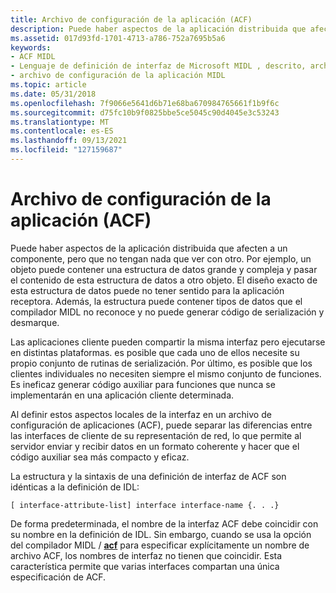 ```yaml
---
title: Archivo de configuración de la aplicación (ACF)
description: Puede haber aspectos de la aplicación distribuida que afecten a un componente, pero que no tengan nada que ver con otro.
ms.assetid: 017d93fd-1701-4713-a786-752a7695b5a6
keywords:
- ACF MIDL
- Lenguaje de definición de interfaz de Microsoft MIDL , descrito, archivo de configuración de la aplicación
- archivo de configuración de la aplicación MIDL
ms.topic: article
ms.date: 05/31/2018
ms.openlocfilehash: 7f9066e5641d6b71e68ba670984765661f1b9f6c
ms.sourcegitcommit: d75fc10b9f0825bbe5ce5045c90d4045e3c53243
ms.translationtype: MT
ms.contentlocale: es-ES
ms.lasthandoff: 09/13/2021
ms.locfileid: "127159687"
---
```

# <a name="application-configuration-file-acf"></a>Archivo de configuración de la aplicación (ACF)

Puede haber aspectos de la aplicación distribuida que afecten a un componente, pero que no tengan nada que ver con otro. Por ejemplo, un objeto puede contener una estructura de datos grande y compleja y pasar el contenido de esta estructura de datos a otro objeto. El diseño exacto de esta estructura de datos puede no tener sentido para la aplicación receptora. Además, la estructura puede contener tipos de datos que el compilador MIDL no reconoce y no puede generar código de serialización y desmarque.

Las aplicaciones cliente pueden compartir la misma interfaz pero ejecutarse en distintas plataformas. es posible que cada uno de ellos necesite su propio conjunto de rutinas de serialización. Por último, es posible que los clientes individuales no necesiten siempre el mismo conjunto de funciones. Es ineficaz generar código auxiliar para funciones que nunca se implementarán en una aplicación cliente determinada.

Al definir estos aspectos locales de la interfaz en un archivo de configuración de aplicaciones (ACF), puede separar las diferencias entre las interfaces de cliente de su representación de red, lo que permite al servidor enviar y recibir datos en un formato coherente y hacer que el código auxiliar sea más compacto y eficaz.

La estructura y la sintaxis de una definición de interfaz de ACF son idénticas a la definición de IDL:

``` syntax
[ interface-attribute-list] interface interface-name {. . .}
```

De forma predeterminada, el nombre de la interfaz ACF debe coincidir con su nombre en la definición de IDL. Sin embargo, cuando se usa la opción del compilador MIDL / [**acf**](-acf.md) para especificar explícitamente un nombre de archivo ACF, los nombres de interfaz no tienen que coincidir. Esta característica permite que varias interfaces compartan una única especificación de ACF.

 

 




